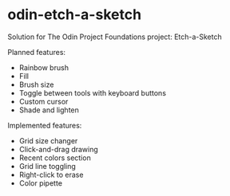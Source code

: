 # odin-etch-a-sketch
Solution for The Odin Project Foundations project: Etch-a-Sketch


Planned features:

- Rainbow brush
- Fill
- Brush size
- Toggle between tools with keyboard buttons
- Custom cursor
- Shade and lighten


Implemented features:

- Grid size changer
- Click-and-drag drawing
- Recent colors section
- Grid line toggling
- Right-click to erase
- Color pipette
